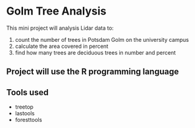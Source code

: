 # Golm Tree Analysis 


This mini project will analysis Lidar data to: 

1) count the number of trees in Potsdam Golm on the university campus
2) calculate the area covered in percent
3) find how many trees are deciduous trees in number and percent


## Project will use the R programming language 

## Tools used

- treetop 
- lastools 
- foresttools
